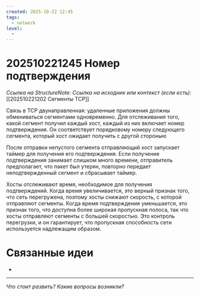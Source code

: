 ```yaml
---
created: 2025-10-22 12:45
tags:
  - network
level:
  -
---
```

# 202510221245 Номер подтверждения

*Ссылка на StructureNote:*
*Ссылка на исходник или контекст (если есть):* [[202510221202 Сегменты TCP]]

Связь в TCP двунаправленная: удаленные приложения должны обмениваться сегментами одновременно. Для отслеживания того, какой сегмент получил каждый хост, каждый из них включает номер подтверждения. Он соответствует порядковому номеру следующего сегмента, который хост ожидает получить с другой стороныю

После отправки непустого сегмента отправляющий хост запускает таймер для получения его подтверждения. Если получение подтверждения занимает слишком много времени, отправитель предполагает, что пакет был утерян, повторно передает неподтвержденный сегмент и сбрасывает таймер.

Хосты отслеживают время, необходимое для получения подтверждений. Когда время увеличивается, это верный признак того, что сеть перегружена, поэтому хосты снижают скорость, с которой отправляют сегменты. Когда время подтверждения уменьшается, это признак того, что доступна более широкая пропускная полоса, так что хосты отправляют сегменты с большей скоростью. Это контроль перегрузки, и он гарантирует, что пропускная способность сети используется надлежащим образом.

# Связанные идеи

- 

---

*Что стоит развить? Какие вопросы возникли?*
